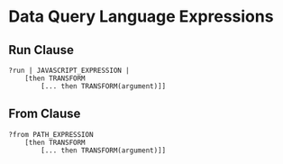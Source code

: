 # Data Query Language Expressions

## Run Clause

```text
?run | JAVASCRIPT_EXPRESSION |
    [then TRANSFORM
        [... then TRANSFORM(argument)]]
```

## From Clause

```text
?from PATH_EXPRESSION
    [then TRANSFORM
        [... then TRANSFORM(argument)]]
```